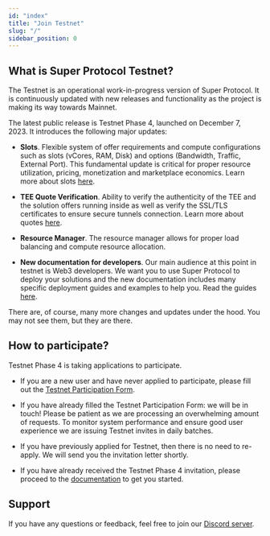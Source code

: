 ```yaml
---
id: "index"
title: "Join Testnet"
slug: "/"
sidebar_position: 0
---
```


## What is Super Protocol Testnet?

The Testnet is an operational work-in-progress version of Super Protocol. It is continuously updated with new releases and functionality as the project is making its way towards Mainnet.  

The latest public release is Testnet Phase 4, launched on December 7, 2023. It introduces the following major updates:

- **Slots**. Flexible system of offer requirements and compute configurations such as slots (vCores, RAM, Disk) and options (Bandwidth, Traffic, External Port). This fundamental update is critical for proper resource utilization, pricing, monetization and marketplace economics. Learn more about slots [here](/developers/fundamentals/slots).

- **TEE Quote Verification**. Ability to verify the authenticity of the TEE and the solution offers running inside as well as verify the SSL/TLS certificates to ensure secure tunnels connection. Learn more about quotes [here](/developers/marketplace/confidentiality).

- **Resource Manager**. The resource manager allows for proper load balancing and compute resource allocation.

- **New documentation for developers**. Our main audience at this point in testnet is Web3 developers. We want you to use Super Protocol to deploy your solutions and the new documentation includes many specific deployment guides and examples to help you. Read the guides [here](/developers/deployment_guides/).

There are, of course, many more changes and updates under the hood. You may not see them, but they are there.

## How to participate?

Testnet Phase 4 is taking applications to participate.

- If you are a new user and have never applied to participate, please fill out the [Testnet Participation Form](https://superprotocol.typeform.com/testnetm). 

- If you have already filled the Testnet Participation Form: we will be in touch! Please be patient as we are processing an overwhelming amount of requests. To monitor system performance and ensure good user experience we are issuing Testnet invites in daily batches.

- If you have previously applied for Testnet, then there is no need to re-apply. We will send you the invitation letter shortly.

- If you have already received the Testnet Phase 4 invitation, please proceed to the [documentation](/developers) to get you started.

## Support

If you have any questions or feedback, feel free to join our [Discord server](https://discord.com/invite/superprotocol).

